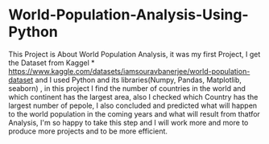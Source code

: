 # World-Population-Analysis-Using-Python
This Project is About World Population Analysis, it was my first Project,
I get the Dataset from Kaggel * https://www.kaggle.com/datasets/iamsouravbanerjee/world-population-dataset and I used Python and its libraries(Numpy, Pandas, Matplotlib, seaborn) , in this project I find the number of countries in the world and which continent has the largest area, also I checked which Country has the largest number of pepole, I also concluded and predicted what will happen to the world population in the coming years and what will result from thatfor Analysis, 
I'm so happy to take this step and I will work more and more to produce more projects and to be more efficient.
